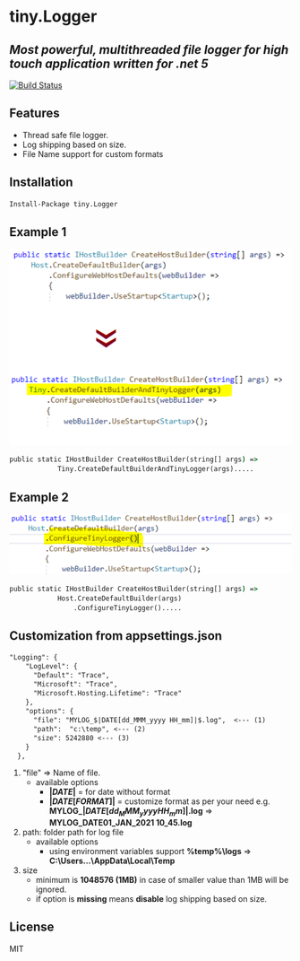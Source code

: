 # tiny.Logger
## _Most powerful, multithreaded file logger for high touch application written for .net 5_

[![Build Status](https://travis-ci.org/joemccann/dillinger.svg?branch=master)](https://travis-ci.org/joemccann/dillinger)

## Features

- Thread safe file logger.
- Log shipping based on size.
- File Name support for custom formats

## Installation
``` cmd
Install-Package tiny.Logger
```

## Example 1
![code example](https://github.com/tinyVishal/tiny.Logger/blob/master/example1.PNG?raw=true)
``` cmd
public static IHostBuilder CreateHostBuilder(string[] args) =>
            Tiny.CreateDefaultBuilderAndTinyLogger(args).....

```

## Example 2 
![code example](https://github.com/tinyVishal/tiny.Logger/blob/master/example2.PNG?raw=true)

``` cmd
public static IHostBuilder CreateHostBuilder(string[] args) =>
            Host.CreateDefaultBuilder(args)
                .ConfigureTinyLogger().....
```

## Customization from appsettings.json

```
"Logging": {
    "LogLevel": {
      "Default": "Trace",
      "Microsoft": "Trace",
      "Microsoft.Hosting.Lifetime": "Trace"
    },
    "options": {
      "file": "MYLOG_$|DATE[dd_MMM_yyyy HH_mm]|$.log",  <--- (1)
      "path":  "c:\temp", <--- (2)
      "size": 5242880 <--- (3)
    }
  },
```
1. "file" => Name of file. 
    - available options
        - **$|DATE|$** = for date without format
        - **$|DATE[FORMAT]|$** = customize format as per your need e.g. **MYLOG_$|DATE[dd_MMM_yyyy HH_mm]|$.log** => **MYLOG_DATE01_JAN_2021 10_45.log** 
2. path: folder path for log file
   - available options
     - using environment variables support **%temp%\logs** => **C:\Users\...\AppData\Local\Temp**
3. size
   - minimum is **1048576 (1MB)** in case of smaller value than 1MB will be ignored.
   - if option is **missing** means **disable** log shipping based on size.
## License

MIT
